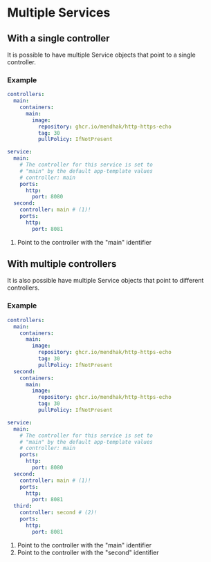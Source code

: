# Multiple Services

## With a single controller

It is possible to have multiple Service objects that point to a single controller.

### Example

```yaml
controllers:
  main:
    containers:
      main:
        image:
          repository: ghcr.io/mendhak/http-https-echo
          tag: 30
          pullPolicy: IfNotPresent

service:
  main:
    # The controller for this service is set to
    # "main" by the default app-template values
    # controller: main
    ports:
      http:
        port: 8080
  second:
    controller: main # (1)!
    ports:
      http:
        port: 8081
```

1. Point to the controller with the "main" identifier

## With multiple controllers

It is also possible have multiple Service objects that point to different controllers.

### Example

```yaml
controllers:
  main:
    containers:
      main:
        image:
          repository: ghcr.io/mendhak/http-https-echo
          tag: 30
          pullPolicy: IfNotPresent
  second:
    containers:
      main:
        image:
          repository: ghcr.io/mendhak/http-https-echo
          tag: 30
          pullPolicy: IfNotPresent

service:
  main:
    # The controller for this service is set to
    # "main" by the default app-template values
    # controller: main
    ports:
      http:
        port: 8080
  second:
    controller: main # (1)!
    ports:
      http:
        port: 8081
  third:
    controller: second # (2)!
    ports:
      http:
        port: 8081
```

1. Point to the controller with the "main" identifier
2. Point to the controller with the "second" identifier
